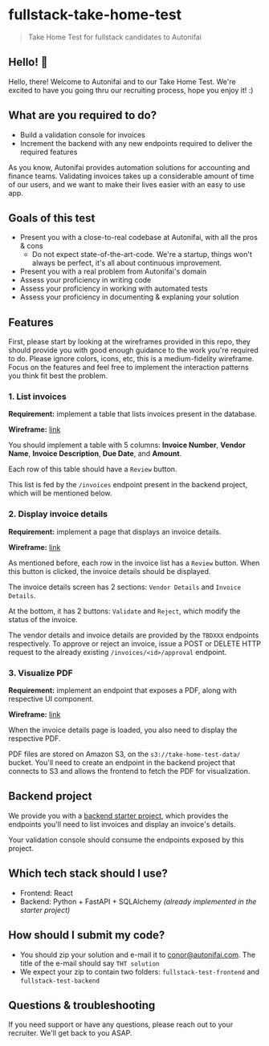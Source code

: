 # fullstack-take-home-test
> Take Home Test for fullstack candidates to Autonifai

## Hello! 👋
Hello, there! Welcome to Autonifai and to our Take Home Test. We're excited to have you going thru our recruiting process, hope you enjoy it! :) 

## What are you required to do?
- Build a validation console for invoices
- Increment the backend with any new endpoints required to deliver the required features

As you know, Autonifai provides automation solutions for accounting and finance teams. Validating invoices takes up a considerable amount of time of our users, and we want to make their lives easier with an easy to use app.

## Goals of this test
- Present you with a close-to-real codebase at Autonifai, with all the pros & cons
  - Do not expect state-of-the-art-code. We're a startup, things won't always be perfect, it's all about continuous improvement.
- Present you with a real problem from Autonifai's domain
- Assess your proficiency in writing code
- Assess your proficiency in working with automated tests
- Assess your proficiency in documenting & explaning your solution

## Features
First, please start by looking at the wireframes provided in this repo, they should provide you with good enough guidance to the work you're required to do. Please ignore colors, icons, etc, this is a medium-fidelity wireframe. Focus on the features and feel free to implement the interaction patterns you think fit best the problem.

### 1. List invoices
**Requirement:** implement a table that lists invoices present in the database.

**Wireframe:** [link](./wireframes/feature_01_list_invoices.jpg)

You should implement a table with 5 columns: **Invoice Number**, **Vendor Name**, **Invoice Description**, **Due Date**, and **Amount**.

Each row of this table should have a `Review` button.

This list is fed by the `/invoices` endpoint present in the backend project, which will be mentioned below.

### 2. Display invoice details
**Requirement:** implement a page that displays an invoice details.

**Wireframe:** [link](./wireframes/feature_02_display_invoice_details.jpg)

As mentioned before, each row in the invoice list has a `Review` button. When this button is clicked, the invoice details should be displayed. 

The invoice details screen has 2 sections: `Vendor Details` and `Invoice Details`.

At the bottom, it has 2 buttons: `Validate` and `Reject`, which modify the status of the invoice. 

The vendor details and invoice details are provided by the `TBDXXX` endpoints respectively. To approve or reject an invoice, issue a POST or DELETE HTTP request to the already existing 
`/invoices/<id>/approval` endpoint.

### 3. Visualize PDF
**Requirement:** implement an endpoint that exposes a PDF, along with respective UI component.

**Wireframe:** [link](./wireframes/feature_03_visualize_pdf.jpg)

When the invoice details page is loaded, you also need to display the respective PDF.

PDF files are stored on Amazon S3, on the `s3://take-home-test-data/` bucket. You'll need to create an endpoint in the backend project that connects to S3 and allows the frontend to fetch the PDF for visualization.

## Backend project
We provide you with a [backend starter project](https://github.com/autonifai/fullstack-test-backend), which provides the endpoints you'll need to list invoices and display an invoice's details. 

Your validation console should consume the endpoints exposed by this project.

## Which tech stack should I use?
- Frontend: React
- Backend: Python + FastAPI + SQLAlchemy _(already implemented in the starter project)_

## How should I submit my code?
- You should zip your solution and e-mail it to conor@autonifai.com. The title of the e-mail should say `THT solution`
- We expect your zip to contain two folders: `fullstack-test-frontend` and `fullstack-test-backend`

## Questions & troubleshooting
If you need support or have any questions, please reach out to your recruiter. We'll get back to you ASAP.

